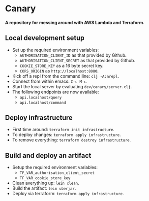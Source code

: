 # Canary

#### A repository for messing around with AWS Lambda and Terraform.

## Local development setup
- Set up the required environment variables:
  - `AUTHORISATION_CLIENT_ID` as that provided by Github.
  - `AUTHORISATION_CLIENT_SECRET` as that provided by Github.
  - `COOKIE_STORE_KEY` as a 16 byte secret key.
  - `CORS_ORIGIN` as `http://localhost:8080`.
- Kick off a repl from the command line: `clj -A:nrepl`.
- Connect from within emacs: `C-c M-c`.
- Start the local server by evaluating `dev/canary/server.clj`.
- The following endpoints are now available:
  - `api.localhost/query`
  - `api.localhost/command`

## Deploy infrastructure
- First time around: `terraform init infrastructure`.
- To deploy changes: `terraform apply infrastructure`.
- To remove everything: `terraform destroy infrastructure`.

## Build and deploy an artifact
- Setup the required environment variables: 
  - `TF_VAR_authorisation_client_secret`
  - `TF_VAR_cookie_store_key`
- Clean averything up: `lein clean`.
- Build the artifact: `lein uberjar`.
- Deploy via terraform: `terraform apply infrastructure`.
